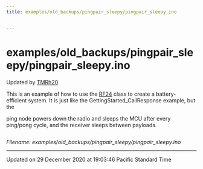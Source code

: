 ```yaml
---
title: examples/old_backups/pingpair_sleepy/pingpair_sleepy.ino


---
```


# examples/old_backups/pingpair_sleepy/pingpair_sleepy.ino


Updated by [TMRh20](https://github.com/TMRh20)

This is an example of how to use the [RF24](/Classes/classRF24/) class to create a battery- efficient system. It is just like the GettingStarted_CallResponse example, but the

 ping node powers down the radio and sleeps the MCU after every ping/pong cycle, and the receiver sleeps between payloads. 


```cpp
```

_Filename: examples/old_backups/pingpair_sleepy/pingpair_sleepy.ino_

-------------------------------

Updated on 29 December 2020 at 19:03:46 Pacific Standard Time

